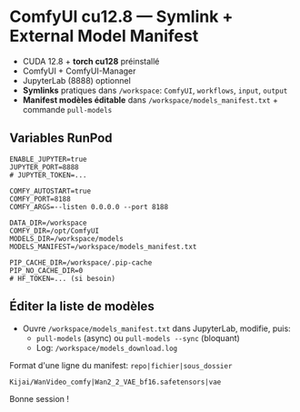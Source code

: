 # ComfyUI cu12.8 — Symlink + External Model Manifest

- CUDA 12.8 + **torch cu128** préinstallé
- ComfyUI + ComfyUI-Manager
- JupyterLab (8888) optionnel
- **Symlinks** pratiques dans `/workspace`: `ComfyUI`, `workflows`, `input`, `output`
- **Manifest modèles éditable** dans `/workspace/models_manifest.txt` + commande `pull-models`

## Variables RunPod
```
ENABLE_JUPYTER=true
JUPYTER_PORT=8888
# JUPYTER_TOKEN=...

COMFY_AUTOSTART=true
COMFY_PORT=8188
COMFY_ARGS=--listen 0.0.0.0 --port 8188

DATA_DIR=/workspace
COMFY_DIR=/opt/ComfyUI
MODELS_DIR=/workspace/models
MODELS_MANIFEST=/workspace/models_manifest.txt

PIP_CACHE_DIR=/workspace/.pip-cache
PIP_NO_CACHE_DIR=0
# HF_TOKEN=... (si besoin)
```

## Éditer la liste de modèles
- Ouvre `/workspace/models_manifest.txt` dans JupyterLab, modifie, puis:
  - `pull-models` (async) ou `pull-models --sync` (bloquant)
  - Log: `/workspace/models_download.log`

Format d'une ligne du manifest: `repo|fichier|sous_dossier`
```
Kijai/WanVideo_comfy|Wan2_2_VAE_bf16.safetensors|vae
```

Bonne session !
